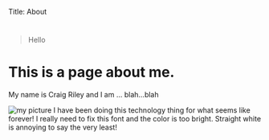 Title: About
#
#
#
>Hello
# This is a page about me.

My name is Craig Riley and I am ... blah...blah

![my picture](/images/craig.jpg) I have been doing this technology thing for what seems like forever!  I really need to fix this font and the color is too bright. Straight white is annoying to say the very least! 

